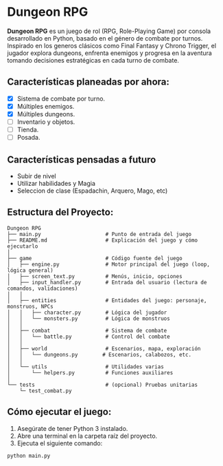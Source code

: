 # Dungeon RPG

**Dungeon RPG** es un juego de rol (RPG, Role-Playing Game) por consola desarrollado en Python, basado en el género de combate por turnos. Inspirado en los generos clásicos como Final Fantasy y Chrono Trigger, el jugador explora dungeons, enfrenta enemigos y progresa en la aventura tomando decisiones estratégicas en cada turno de combate.

## Características planeadas por ahora:

- [x] Sistema de combate por turno.
- [x] Múltiples enemigos.
- [x] Múltiples dungeons.
- [ ] Inventario y objetos.
- [ ] Tienda.
- [ ] Posada.

## Características pensadas a futuro

- Subir de nivel
- Utilizar habilidades y Magia
- Seleccion de clase (Espadachin, Arquero, Mago, etc)

## Estructura del Proyecto:

```
Dungeon RPG
├── main.py                     # Punto de entrada del juego                  
├── README.md                   # Explicación del juego y cómo ejecutarlo
│
├── game                        # Código fuente del juego
│   ├── engine.py               # Motor principal del juego (loop, lógica general)
│   ├── screen_text.py          # Menús, inicio, opciones
│   ├── input_handler.py        # Entrada del usuario (lectura de comandos, validaciones)
│   │
│   ├── entities                # Entidades del juego: personaje, monstruos, NPCs
│   │   ├── character.py        # Lógica del jugador
│   │   └── monsters.py         # Lógica de monstruos
│   │
│   ├── combat                  # Sistema de combate
│   │   └── battle.py           # Control del combate
│   │
│   ├── world                   # Escenarios, mapa, exploración
│   │   └── dungeons.py        # Escenarios, calabozos, etc.
│   │
│   └── utils                   # Utilidades varias
│       └── helpers.py          # Funciones auxiliares
│
└── tests                       # (opcional) Pruebas unitarias
    └─ test_combat.py
```


## Cómo ejecutar el juego:

1. Asegúrate de tener Python 3 instalado.
2. Abre una terminal en la carpeta raíz del proyecto.
3. Ejecuta el siguiente comando:

```bash
python main.py
```
